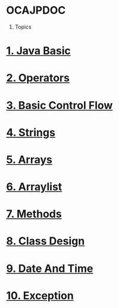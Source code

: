 # OCAJPDOC


1. Topics

# [1. Java Basic](./javabasic/index.md)
# [2. Operators](./operator/index.md)
# [3. Basic Control Flow](./control/index.md)
# [4. Strings](./string/index.md)
# [5. Arrays](./array/index.md)
# [6. Arraylist](./arraylist/index.md)
# [7. Methods](./method/index.md)
# [8. Class Design](./class/index.md)
# [9. Date And Time](./date/index.md)
# [10. Exception](./exception/index.md)
